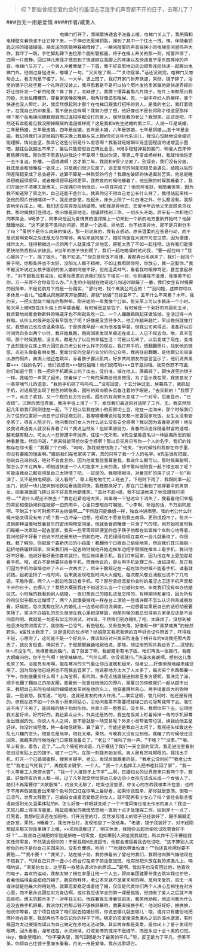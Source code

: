 > 哎？那些曾经恋爱约会时的羞涩忐忑连手机声音都不开的日子，去哪儿了？

###百无一用是爱情
####作者/咸贵人

						电梯门打开了，我端着快递盒子准备上楼。电梯门关上了，我用胸和电梯壁夹着快递不让它掉下来，一手伸进兜里摸钥匙，摸到了其中一个往出一拽，嘿，伴随着钥匙之间的磕磕碰碰，朋友送的防狼神器被拽掉了。一瞬间报警的声音在狭小的电梯空间里鸣声大作，我吓了一跳，手忙脚乱蹲下去捡那个圆形警报器，终于在插上开关的那一刻，报警声停了，四周一片寂静。回过神儿来我才感觉到了快递砸在我脚上的疼痛以及快递盒子里东西碎掉的声音。电梯门又开了，一个男人冲着我皱了一下眉，我不好意思地边走边顺势连同快递一起踢出电梯门外，他侧过身钻进来，嘟囔了一句，“又买啥了啊……”“关你屁事。”话还没说完，电梯门又匆匆合上，看方向是下楼了。对，一大早，该上班了。我打开家门拆开快递，果然，镜子碎了。浴室的镜子已经空着一个礼拜还没装上，我寻思着是不是可以拍个照片发给卖家骗他是快递弄碎的好让他补发一个新的给我？算了算了，太缺德了。我蹲下摆弄着那几片镜子，每片上面都照出我的脸，头发乱糟糟的，穿着家居睡衣睡裤，眼角好像还有眼屎，丧，一副中年妇人的模样，拿个快递也没人帮忙。对，我突然想起刚才那个在电梯口跟我打招呼的男人，是我的老公，我盯着镜子，在我自己的印象里，我不是长这样啊？我努力想了想，他好像也不是长得刚才楼道里那样啊？那个在电梯间跟我擦肩而过连招呼都没打的男人，居然是我的老公？我想笑，应该是吧，不然还有谁能看见我没擦掉眼屎的邋遢模样呢？这是我和W先生结婚的第二年。人说一年是纸婚，二年是杨婚，三年是皮婚，四年是丝婚，五年是木婚，六年是铁婚，七年是铜婚……五十年是金婚。我记得我们决定结婚的那天晚上我躺在床上跟W念叨这些代名词儿，我没心没肺地说金婚还能理解，情比金坚，那其它这些分别是什么意思啊？我看就是婚姻牢笼坚固程度的递增显示图吧，越往后就越出不来了，最后只能安慰自己情比金坚。W用手轻轻弹我的脑门，咧着大白牙伸着胳膊问我，那你愿不愿意钻进我这个牢笼啊？我说你滚，等第二年变成杨柳林，我就悄悄钻走一去不复返。卧槽，一语成谶啊！这才第二年，我就和W很少见面了。别误会，我们没有分居，我还是会和他睡在一张床上，只是我们很少见面了。谈恋爱时的阴差阳错总会遇见，结婚以后的阴差阳错变成了总会避开，这算不算是一种默契的巧合？我蹲在破碎的快递面前苦笑。他总是睡得很晚起得很早，或者睡得很早起得更早，我熬夜的时候他睡着了，他应酬的时候我睡着了，我们开始分不清哪天是周末，只是偶尔听到他说，××项目完成了！他欢呼雀跃，我陪着笑笑，因为我不知道除了笑之外，自己还能干些什么。我真的记不得自己老公长什么样了，我得站起来找一张他的照片仔细端详一下，我走进卧室，抬起头，床头上除了一片白墙之外，什么都没有。我颓丧地坐在床上，哦，我们还没来得及拍结婚照。W和我是异地恋，恋爱半年后他义无反顾来京找我，那时候我们住得远，依旧像是异地恋。他辗转找到工作，一切从头开始。后来有一次和他们同事聚会，W喝多了，同事问他因为爱情真的值得赌上一切来到一个新的地方重新开始吗？他醉醺醺地说，“这不是值不值得的问题，而是一个选择。异地恋，你不结束异地，那不是只剩分手了吗？”虽然不是什么肉麻的情话，那一刻说真的，我有点感动。原来温柔的应答是行动，而不是说爱啊爱啊之后还是无尽的等待。再后来就同居了。婚前同居在大城市司空见惯，因为便捷，城市太大，住得稍微远一点的两个人就变成了异地恋，房租太贵了不如一起住吧，这样我们能够更快地熟悉和认识彼此，W当年的房子快到期了，我们一起吃晚餐时他问我，“要一起住吗？”我心里抖了一下，摇了摇头，“我不知道。”“你总是吃饭不规律，胃都弄出毛病来了，我们一起找个房子吧，你那条件也不太好，没阳光人都不精神，不如让我照顾你吧，你放心，我一定娶你。”我不是没听说过女孩子跟别的男人婚前同居不好，但他温柔帅气，看着我时眼神笃定，甚至拿起杯子，“对不起我没有戒指，如果你愿意的话我们现在下楼买一对，你别嫌我不浪漫，我审美不如你，万一买得不合你意怎么办。”人生的小船就在他说这几句话时颠簸了一番，我们女生有时候要的很简单，不是花前月下而是一份踏实，“那行吧，找个离我公司近的！”“没问题，这样你可以多休息一会儿。”如果从同居那天开始算起，那我“结婚”已经五年了。五年什么年来着？木年。我的天，一把火就烧个精光的那种年。刚开始的一年我像个公举，每天早上可以多赖床一个小时。每天早上被W放在床头柜上的早餐香醒，有时候是豆浆包子，有时候是一个剥好的鸡蛋和玉米，我贪婪地闻着食物新鲜的味道牙也不刷就先吃一口，一个人蹦蹦跳跳起床做瑜伽，生活过得一片祥和。从什么时候开始没有早饭吃了呢？好像是没坚持多久。他工作越来越忙，早出晚归就像打仗，我想自己也应该温柔体贴，于是换我早起一点为他准备早餐，但我公司离得近，准备好以后时间凭白多出两个小时，我开始晨跑，跑完回家发现早餐还在桌上，人已不知去向。唉，真辛苦啊，那个时候我想，没关系，都是为了以后的幸福生活！可是以后来了，以后变成了现在，变成了此刻我坐在床上努力回忆自己老公长什么样子的现在。我打开手机，想翻翻照片，找到他的微信，点进头像看看朋友圈，里面分享的全是行业分析的公众号，我再往前翻翻，是他跟公司同事出游的照片，画面上他正在跳伞，赤着膀子露出肌肉，好多共同朋友的留言显示了，他们说真羡慕×××（我的名字），他们说感觉×××很性福哦！他们说哎哟×××日子滋润哦。我突然怒不可遏，你们知道个屁！我一把将手机朝床上扔了出去，没扔准，掉在地上，屏幕碎了，跟快递里的镜子一样。我哇的一声哭了起来，按着碎了一个角的屏幕给他发微信，为了显示我在哭，我故意发了一条带喘气儿的语音，“我的手机碎了呜呜呜……”没有回音。十五分钟过去，屏幕亮了，我抓起手机，对话框里出现了橙色的转账条，圆形的双向箭头后备注着的字眼是，“去买新的！”我愣了一下，点击了收钱。又一个橙色长方形出现，圆形的双向箭头变成了一个对号，后面显示，“已收钱”。沉默的微信界面，我用手往上滑了一下，发现我们最近的对话除了工作，无。我突然想起几年前我们刚刚住在一起，下了班以后我在狭小的厨房切土豆，他在一边淘米，那个时候我们为了住的位置好一点日子过得捉襟见肘，我嘟嘟囔囔说你每天都一定要回家吃饭，女生太没有安全感了，得有人陪才行。他问我你们女人为什么这么没有安全感啊？我说因为青春易逝啊！他反驳我说难道男人就没有青春了吗？我说当然有！但如果够努力，青春的流逝伴随着财富的递增，越老越有魅力，可女人一旦惨遭中年抛弃，往往一无所有。W先生皱着眉毛以一种匪夷所思的眼神看着我，然后问道，“原来钱能带给你安全感啊？那以后买房只写你一个人的名字，我们的钱都存在你卡里！”我翻了个白眼，“呵呵，那我就卷钱跑了。”他笑，“到时候钱和我都在你手里，你没有要跑的理由啊。”婚前我们在老家买了房，真的只写了我一个人的名字。W先生很有把握，他说自己说的话，绝对不会食言的，因为他爱我信我尊重我，我说什么都可以。那时候真甜啊，那怎么才不过两年，明知道快递一个人可能拿不上来的我，却不敢叫他陪我一起下楼去取了呢？可能连我自己都觉得是自己太矫情了吧，一定是的。我擦擦眼泪，对着空旷的房子说了一句“别演了，又不是拍电视剧，没人看的”，穿上鞋匆匆忙忙上班去了。下班时下雨了，我跟同事一起出门，说好一块儿狂奔到地铁站看谁跑得快，我鞋都换好了，却在门口看到了她撑着伞的男朋友。同事满面霞飞转过来不好意思地朝我笑，“真对不起×姐，我不知道他来了他没跟我打招呼……”“说什么呢还不快去！”我也赶紧哈哈大笑，同事嗖一下钻进伞下消失了，我看着他们幸福的背影和使劲倾斜在她那一边的雨伞，心里只想暗自叮嘱她，“小李啊，听姐的话，千万别同居啊，不到三十岁可别想不开去结婚啊……”不然就只能像姐一样，独自冲进雨里。我的老公什么时候开始变得没有用了呢？我一边冲澡一边想。他现在不愿意陪我去商场，更别提超市了。每次一进到那种温暖地放着音乐的密闭购物空间里，他就昏昏欲睡像一只泄了气的球。刚开始同居时我们每搬一次家就一起去宜家，我买一些零零碎碎便宜的盘子筷子他都在后面推个车耐心地等着，我问他好不好看？他说不然还是用统一的颜色吧，花花绿绿你现在喜欢一会儿就看烦了，你信我，我了解你，你就是个喜新厌旧的小捣蛋！我翻他个白眼自己偷偷地笑，然后我们其乐融融一起挤地铁辗转回家。后来我们再一起去的时候他开始边推车边把手臂搁在推车上看手机，我问他好不好看，他说好看好看你喜欢就行，然后继续看手机。我们打车回家，因为他在车上更加容易看手机。哦，或许不是他要拼命看手机，而像他说的，是在用手机处理工作。谁知道呢，反正我们因为手机的事情也吵了不止一次两次了，后来干脆规定在一起吃饭的时候不能看手机，谁看就罚钱。起初坚持了一段时间，后来我发现吃饭时间大大缩短，每次都风卷云涌般也说不了几句话，干脆作罢，两个人一起边吃饭边看手机。哎？那些曾经恋爱约会时的羞涩忐忑连手机声音都不开的日子，去哪儿了？我想大概是我还不知道怎么当一个已婚妇女吧，毕竟我们没有举办结婚仪式。小时候的我看到别人结婚，一直幻想自己的婚礼该是怎样的，有种期待和害怕，因为所有的司仪似乎都太过煽情了，两个人就像耍猴戏一样在台上演给一些或许都不怎么认识的亲戚朋友看，好尴尬。每次我都在别人的婚礼上一边感动得泪流满面，一边想着如果是自己的话恐怕是要笑场了。坚决不办婚礼的念头渐渐在我心里根深蒂固，但那时候的我总觉得男方家里应该是不会同意的吧。我就是一句若有似无的测试，对W说，不然咱们别办婚礼了吧，太麻烦了。没想到被他坚决地贯彻落实了。我倒吸一口凉气，有些轻松，又有些失落。好像有一种“美梦成真”的怅然若失。W属性太稳定了，这是温和的优点吧？结婚那天我把我俩的百年好合证件照丢了，吓得我不轻，心想完了，这可能不是一个好兆头，我该如何对兴高采烈准备下楼开车的W说我把照片弄丢了，我反复检查，确实丢了。于是颤颤巍巍地跟他说，那啥，领证用的照片我给丢了……没想到W一点没生气，他摸着我的脑门，丢了就丢了啊，我邮箱里有电子版，咱们再洗一张就行。我瞪大眼睛问他，你不生气啊！他笑眯眯地，“气什么啊，你没丢就行。”洗澡水真暖啊，想到这儿我也笑了笑。浴室真有用啊，能在寒冷的天气里让你迅速暖和起来，但老公……好像渐渐地越来越没用了。因为现在他已经再也不陪我去宜家了，他说那地方太大了人太多了，每次买个东西都要一下午，你到底要买什么啊？上淘宝啊，有代购，多花点钱直接送到家里多方便啊。我洗完了澡，顺手也翻了翻自己的朋友圈，我看到一张曾经给他拍的照片，是夏日的傍晚我们一起从超市出来，我把自己买的毛绒绒的蝴蝶结发带绑在他的头上，他穿着跨栏背心，两手提着巨大的购物袋，一脸哀怨。我写道，“哈哈，这就是男友的伟大作用。”……事实证明，曾几何时，他还是有用的。但现在还不如一个外卖小哥来得贴心，主动问我需不需要把楼梯口的垃圾帮我带下去。我忙说不用了不用了，是碎掉的镜子怕划伤你。外卖小哥一脸憨实，没关系，我帮你带下去，记得给我五星好评。好的好的，我赶紧点点头。外卖还是热的，我坐在饭桌上盯着碎掉一角的手机屏幕发出微弱的光，你说人与人之间，是不是就是一场交易呢？外卖小哥帮我带垃圾，换我给他五星好评。你没时间陪我，换一条微信转账。算了算了，可能还是我自己太闲了，我摇摇头挥散这些乱七八糟的念头。相爱总是简单，相处太难。果然，今晚我又没有见到他。我睡了的时候他还没回来，我醒来的时候他在门口穿鞋准备走了。“老公？”我叫了他一声。“干啥？”“没事。”“哦，早上有会，着急，走了。”……几个简短的词语，几乎概括了我们一天全部的交流。我走进浴室看到依旧没有贴上去的镜子，嘘了一口气。在那一刻我开始发现，男人是有赏味期限的。我找出手机，打开一个已婚闺蜜群，搜索关键字，老公。发现后面跟着的是，“我老公没时间”“我老公太忙”“我老公气死我了”，再搜索关键字，一个人。“我一个人指挥工人把书柜扛回了家”，“我一个人等着工人来修水管”，“我一个人接孩子上下学”……啊，已婚妇女的世界原来只有两个字，寂寞。好像所有的男人都一样，过了几年就突然觉得自己身边的小女孩应该成长成一个女强人了，她们不再需要你“大献殷情”，约会太无聊了，吃饭也没意思，你关心的东西我根本不在意，也终于不用再假装能看出来哪个色号的口红在你嘴上最好看，如果你说孤单，那你就是放荡。倒吸一口凉气，世界太残酷了，已婚妇女或者恋爱稳定的女人，就不配再有少女心了吗？曾经会甜言蜜语自信阳光又温柔体贴的W，怎么好像一转眼就变成了一个不懂风情也毫无作用的男人？我这一天班儿都上得浑浑噩噩，拖延症爆发的我慢悠悠地一直到十点才处理完工作，回到家十一点了，灯黑着，我想W应该还在加班吧。打开浴室的灯，突然发现墙上的镜子已经装好了，蹑手蹑脚走进卧室，果然，W睡着了。我扭开台灯，发现他留了一张纸条。“老婆，镜子我装好了，对不起刚想起来那天你是拿镜子上楼，××项目提案过了，明天休息，我陪你去超市偷吃试吃零食好不好？”……我说自己减肥的宗旨是拒绝一切零食，但如果别人买给我我就吃，所以你千万不要给我买任何零食，不然我会恨你的！于是我和W走进超市，他都会撺掇着我去吃试吃，“这不算别人买给你的也不是你自己买回来的，没有负罪感，吃吧！”“吃就吃啊谁怕谁！”“你还真吃啊你要不要脸……”“我不要！！”我笑了。站在镜子前，我仿佛看到了曾经的我们，我跟他闹脾气嫌他现在不陪我了，气得自己只开一盏小小的台灯在桌子前连夜加班，他突然把头放在我的桌面儿上，喃喃地说，“亲爱的女士，这里有一枚猪头请求你的原谅……”是啊，我似乎也没有陪过他，他喜欢的电子，喜欢的运动，我都太懒了横在家里让他一个人去，跟同事团建要带我去跳伞我也拒绝，看着他贴得歪歪扭扭的镜子，我突然释怀，老公本来就不是拿来用的啊，是用来爱的，百无一用或许就是他最大的用处吧。就算恋爱稳定或者结了婚，仅仅是代表你们两个人决心互相住在对方心里，而不是永远跟在对方身边啊。或许我应该学会的第一课是孤独，但拥有了爱人之后就不再孤单吧。周末的超市多了一对年轻夫妇。他踩着推车滑着往前走，我笑他幼稚，他追问我为什么还没去换手机屏幕。我说你打的那点钱不够换屏幕的，我要直接换手机！他说好好好，换换换，他说你等着，这个项目结束了咱们就去拍婚纱照，你说去哪儿就去哪儿！哦，或许只有庸俗地把照片挂在卧室，我就再也不会忘记你的样子了吧。稳定的恋爱像湍急瀑布之后的溪水潺潺，有时候因为太过缓慢而误以为自己被定在原地无法动弹，其实两岸都是美景，是你闭上了善于发现的眼睛，回头看看，瀑布还在，水流继续，打败爱情的或许不是细节，而是永远十全十美的幻觉。Hey，像歌里唱的，“你不要失望，荡气回肠是为了最美的平凡。”呃，反正是为了平凡，但美不美，你得自己往镜子里面多看看。百无一用是爱情，我永远歌颂它。			  		